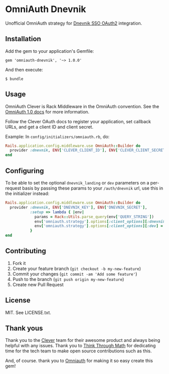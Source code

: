 # OmniAuth Dnevnik

Unofficial OmniAuth strategy for [Dnevnik SSO OAuth2](http://api.dnevnik.ru/#Авторизация) integration.

## Installation

Add the gem to your application's Gemfile:

    gem 'omniauth-dnevnik', '~> 1.0.0'

And then execute:

    $ bundle

## Usage

OmniAuth Clever is Rack Middleware in the OmniAuth convention. See the
[OmniAuth 1.0 docs](https://github.com/intridea/omniauth) for more information.

Follow the Clever OAuth docs to register your application, set callback URLs,
and get a client ID and client secret.

Example: In `config/initializers/omniauth.rb`, do:

```ruby
Rails.application.config.middleware.use OmniAuth::Builder do
  provider :dnevnik, ENV['CLEVER_CLIENT_ID'], ENV['CLEVER_CLIENT_SECRET']
end
```

## Configuring

To be able to set the optional `dnevnik_landing` or `dev` parameters on a
per-request basis by passing these params to your `/auth/dnevnik` url, use
this in the initializer instead:

```ruby
Rails.application.config.middleware.use OmniAuth::Builder do
  provider :dnevnik, ENV['DNEVNIK_KEY'], ENV['DNEVNIK_SECRET'],
           :setup => lambda { |env|
             params = Rack::Utils.parse_query(env['QUERY_STRING'])
             env['omniauth.strategy'].options[:client_options][:dnevnik_landing] = params['dnevnik_landing']
             env['omniauth.strategy'].options[:client_options][:dev] = params['dev']
           }
end
```

## Contributing

1. Fork it
2. Create your feature branch (`git checkout -b my-new-feature`)
3. Commit your changes (`git commit -am 'Add some feature'`)
4. Push to the branch (`git push origin my-new-feature`)
5. Create new Pull Request

## License

MIT. See LICENSE.txt.

## Thank yous

Thank you to the [Clever](https://github.com/Clever/) team for their awesome
product and always being helpful with any issues. Thank you to [Think Through
Math](https://github.com/thinkthroughmath) for dedicating time for the tech
team to make open source contributions such as this.

And, of course. thank you to [Omniauth](https://github.com/intridea/omniauth)
for making it so easy create this gem!
